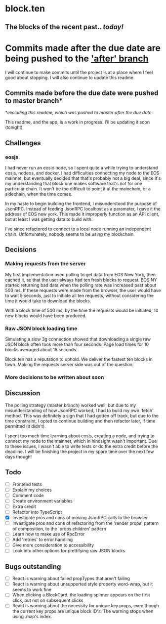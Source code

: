 # block.ten

## The blocks of the recent past.. _today!_

# **Commits made after the due date are being pushed to the ['after' branch](https://github.com/travisCarson/block-ten/tree/after)**

I will continue to make commits until the project is at a place where I feel good about stopping. I will also continue to update this readme.

## Commits made before the due date were pushed to master branch\*

\*_excluding this readme, which was pushed to master after the due date_

This readme, and the app, is a work in progress. I'll be updating it soon (tonight)

## Challenges

### eosjs

I had never run an eosio node, so I spent quite a while trying to understand eosjs, nodeos, and docker. I had difficulties connecting my node to the EOS mainnet, but eventually decided that that's probably not a big deal, since it's my understanding that block.one makes software that's not for one particular chain. It won't be too difficult to point it at the mainchain, or a sidechain, when the time comes.

In my haste to begin building the frontend, I misunderstood the purpose of JsonRPC. Instead of feeding JsonRPC localhost as a parameter, I gave it the address of EOS new york. This made it improperly function as an API client, but at least I was getting data to build with.

I've since refactored to connect to a local node running an independent chain. Unfortunately, nobody seems to be using my blockchain.

## Decisions

### Making requests from the server

My first implementation used polling to get data from EOS New York, then cached it, so that the user always had ten fresh blocks to request. EOS NY started returning bad data when the polling rate was increased past about 500 ms. If these requests were made from the browser, the user would have to wait 5 seconds, just to initiate all ten requests, without considering the time it would take to download the blocks.

With a block time of 500 ms, by the time the requests would be initiated, 10 new blocks would have been produced.

### Raw JSON block loading time

Simulating a slow 3g connection showed that downloading a single raw JSON block often took more than four seconds. Page load times for 10 blocks averaged about 18 seconds.

Block.ten has a reputation to uphold. We deliver the fastest ten blocks in town. Making the requests server side was out of the question.

### More decisions to be written about soon

## Discussion

The polling strategy (master branch) worked well, but due to my misunderstanding of how JsonRPC worked, I had to build my own 'fetch' method. This was definitely a sign that I had gotten off track, but due to the time constraint, I opted to continue building and then refactor later, if time permitted (it didn't).

I spent too much time learning about eosjs, creating a node, and trying to connect my node to the mainnet, which in hindsight wasn't important. Due to these issues, I wasn't able to write tests or do the extra credit before the deadline. I will be finishing the project in my spare time over the next few days though!

## Todo

- [ ] Frontend tests
- [ ] Explain my choices
- [ ] Comment code
- [ ] Create environment variables
- [ ] Extra credit
- [ ] Refactor into TypeScript
- [x] Investigate pros and cons of moving JsonRPC calls to the browser
- [ ] Investigate pros and cons of refactoring from the 'render props' pattern of composition, to the 'props.children' pattern
- [ ] Learn how to make use of RpcError
- [ ] Add 'retries' to error handling
- [ ] Give more consideration to accessibility
- [ ] Look into other options for prettifying raw JSON blocks

## Bugs outstanding

- [ ] React is warning about failed propTypes that aren't failing
- [ ] React is warning about unsupported style property word-wrap, but it seems to work fine
- [ ] When clicking a BlockCard, the loading spinner appears on the first click, but not on subsequent clicks
- [ ] React is warning about the necessity for unique key props, even though the current key props are unique block ID's. The warning stops when using .map's index.

